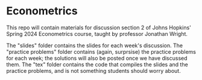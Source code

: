 # Econometrics
This repo will contain materials for discussion section 2 of Johns Hopkins' Spring 2024 Econometrics course, taught by professor Jonathan Wright.

The "slides" folder contains the slides for each week's discussion. The "practice problems" folder contains (again, surprsise) the practice problems for each week; the solutions will also be posted once we have discussed them. The "tex" folder contains the code that compiles the slides and the practice problems, and is not something students should worry about.
